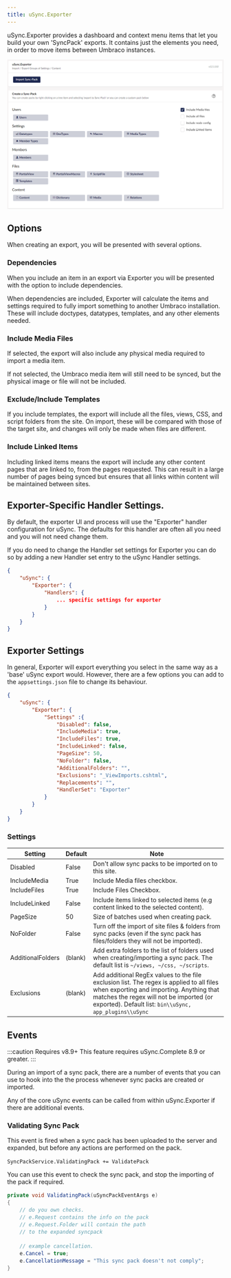 ```yaml
---
title: uSync.Exporter
---
```


uSync.Exporter provides a dashboard and context menu items that let you build your own 'SyncPack' exports. It contains just the elements you need, in order to move items between Umbraco instances.

![Exporter Dashboard](ExporterMenu.png)

## Options
When creating an export, you will be presented with several options.

### Dependencies
When you include an item in an export via Exporter you will be presented with the option to include dependencies. 

When dependencies are included, Exporter will calculate the items and settings required to fully import something to another Umbraco installation. These will include doctypes, datatypes, templates, and any other elements needed. 

### Include Media Files
If selected, the export will also include any physical media required to import a media item. 

If not selected, the Umbraco media item will still need to be synced, but the physical image or file will not be included.

### Exclude/Include Templates
If you include templates, the export will include all the files, views, CSS, and script folders from the site. On import, these will be compared with those of the target site, and changes will only be made when files are different. 

### Include Linked Items
Including linked items means the export will include any other content pages that are linked to, from the pages requested. This can result in a large number of pages being synced but ensures that all links within content will be maintained between sites. 

## Exporter-Specific Handler Settings.
By default, the exporter UI and process will use the "Exporter" handler configuration for uSync. The defaults for this handler are often all you need and you will not need change them. 

If you do need to change the Handler set settings for Exporter you can do so by adding a new Handler set entry to the uSync Handler settings.

```json
{
    "uSync": {
        "Exporter": {
            "Handlers": {
                ... specific settings for exporter
            }
        }
    }
}
```

## Exporter Settings
In general, Exporter will export everything you select in the same way as a 'base' uSync export would. However, there are a few options you can add to the `appsettings.json` file to change its behaviour.

```json title="/appsettings.json"
{
    "uSync": {
        "Exporter": {
            "Settings" :{
                "Disabled": false,
                "IncludeMedia": true,
                "IncludeFiles": true,
                "IncludeLinked": false,
                "PageSize": 50,
                "NoFolder": false,
                "AdditionalFolders": "",
                "Exclusions": "_ViewImports.cshtml",
                "Replacements": "",
                "HandlerSet": "Exporter"
            }
        }
    }
}
```

### Settings

Setting | Default | Note
--------|---------|--------
Disabled | False | Don't allow sync packs to be imported on to this site.
IncludeMedia | True | Include Media files checkbox.
IncludeFiles | True | Include Files Checkbox.
IncludeLinked | False | Include items linked to selected items (e.g content linked to the selected content).
PageSize | 50 | Size of batches used when creating pack.
NoFolder | False | Turn off the import of site files & folders from sync packs (even if the sync pack has files/folders they will not be imported).
AdditionalFolders | (blank) | Add extra folders to the list of folders used when creating/importing a sync pack. The default list is `~/views, ~/css, ~/scripts`.
Exclusions | (blank) | Add additional RegEx values to the file exclusion list. The regex is applied to all files when exporting and importing. Anything that matches the regex will not be imported (or exported). Default list: `bin\\uSync, app_plugins\\uSync` 


## Events

:::caution Requires v8.9+ 
This feature requires uSync.Complete 8.9 or greater.
:::

During an import of a sync pack, there are a number of events that you can use to hook into the the process whenever sync packs are created or imported.

Any of the core uSync events can be called from within uSync.Exporter if there are additional events.

### Validating Sync Pack 
This event is fired when a sync pack has been uploaded to the server and expanded, but before any actions are performed on the pack.

``
SyncPackService.ValidatingPack += ValidatePack
``

You can use this event to check the sync pack, and stop the importing of the pack if required. 

```cs
private void ValidatingPack(uSyncPackEventArgs e)
{
    // do you own checks. 
    // e.Request contains the info on the pack
    // e.Request.Folder will contain the path 
    // to the expanded syncpack

    // example cancellation.
    e.Cancel = true;
    e.CancellationMessage = "This sync pack doesn't not comply";
}
```